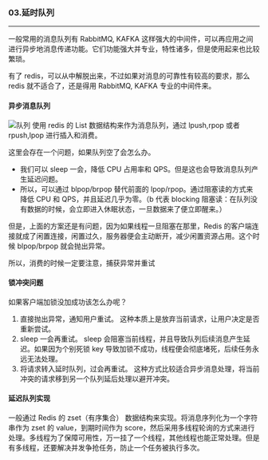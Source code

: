 ### 03.延时队列
---

一般常用的消息队列有 RabbitMQ, KAFKA 这样强大的中间件，可以再应用之间进行异步地消息传递功能。它们功能强大并专业，特性诸多，但是使用起来也比较繁琐。

有了 redis，可以从中解脱出来，不过如果对消息的可靠性有较高的要求，那么 redis 就不适合了，还是得用 RabbitMQ, KAFKA 专业的中间件来。

#### 异步消息队列
![队列](https://user-gold-cdn.xitu.io/2018/7/10/1648229e1dbfd776?imageView2/0/w/1280/h/960/format/webp/ignore-error/1)
使用 redis 的 List 数据结构来作为消息队列，通过 lpush,rpop 或者 rpush,lpop 进行插入和消费。

这里会存在一个问题，如果队列空了会怎么办。
* 我们可以 sleep 一会，降低 CPU 占用率和 QPS。但是这也会导致消息队列产生延迟问题。
* 所以，可以通过 blpop/brpop 替代前面的 lpop/rpop。通过阻塞读的方式来降低 CPU 和 QPS，并且延迟几乎为零。（b 代表 blocking 阻塞读：在队列没有数据的时候，会立即进入休眠状态，一旦数据来了便立即醒来。）

但是，上面的方案还是有问题，因为如果线程一旦阻塞在那里，Redis 的客户端连接就成了闲置连接，闲置过久，服务器便会主动断开，减少闲置资源占用。这个时候 blpop/brpop 就会抛出异常。

所以，消费的时候一定要注意，捕获异常并重试

#### 锁冲突问题
如果客户端加锁没加成功该怎么办呢？
1. 直接抛出异常，通知用户重试。
    这种本质上是放弃当前请求，让用户决定是否重新尝试。
2. sleep 一会再重试。
    sleep 会阻塞当前线程，并且导致队列后续消息产生延迟。如果因为个别死锁 key 导致加锁不成功，线程便会彻底堵死，后续任务永远无法处理。
3. 将请求转入延时队列，过会再重试。
    这种方式比较适合异步消息处理，将当前冲突的请求移到另一个队列延后处理以避开冲突。
    
#### 延迟队列实现
一般通过 Redis 的 zset（有序集合） 数据结构来实现。将消息序列化为一个字符串作为 zset 的 value，到期时间作为 score，然后采用多线程轮询的方式来进行处理。多线程为了保障可用性，万一挂了一个线程，其他线程也能正常处理。但是有多线程，还要解决并发争抢任务，防止一个任务被执行多次。
